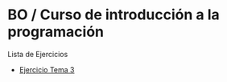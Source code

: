 # BO / Curso de introducción a la programación
Lista de Ejercicios
- [Ejercicio Tema 3](EjerciciosTema3)
